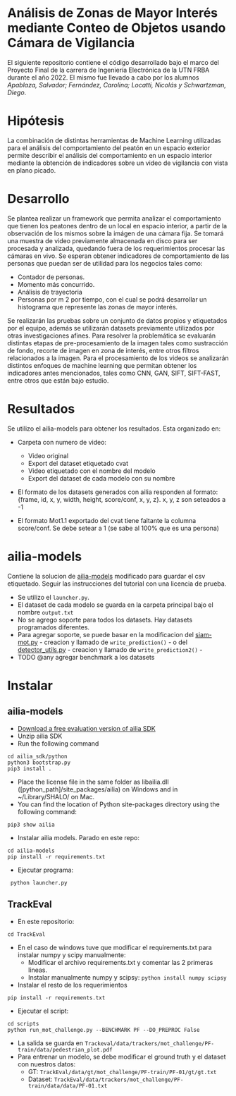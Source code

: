 # Análisis de Zonas de Mayor Interés mediante Conteo de Objetos usando Cámara de Vigilancia

El siguiente repositorio contiene el código desarrollado bajo el marco del Proyecto Final de la carrera de Ingeniería Electrónica de la UTN FRBA durante el año 2022.
El mismo fue llevado a cabo por los alumnos _Apablaza, Salvador; Fernández, Carolina; Locatti, Nicolás y Schwartzman, Diego_.

# Hipótesis
La combinación de distintas herramientas de Machine Learning utilizadas para el análisis del comportamiento del peatón en un espacio exterior permite describir el análisis del comportamiento en un espacio interior mediante la obtención de indicadores sobre un video de vigilancia con vista en plano picado.

# Desarrollo
Se plantea realizar un framework que permita analizar el comportamiento que tienen los peatones dentro de un local en espacio interior, a partir de la observación de los mismos sobre la imágen de una cámara fija. Se tomará una muestra de video previamente almacenada en disco para ser procesada y analizada, quedando fuera de los requerimientos procesar las cámaras en vivo.
Se esperan obtener indicadores de comportamiento de las personas que puedan ser de utilidad para los negocios tales como:
- Contador de personas.
- Momento más concurrido.
- Análisis de trayectoria
- Personas por m 2 por tiempo, con el cual se podrá desarrollar un histograma que represente las zonas de mayor interés.

Se realizarán las pruebas sobre un conjunto de datos propios y etiquetados por el equipo, además se utilizarán datasets previamente utilizados por otras investigaciones afines. Para resolver la problemática se evaluarán distintas etapas de pre-procesamiento de la imagen tales como sustracción de fondo, recorte de imagen en zona de interés, entre otros filtros relacionados a la imagen. Para el procesamiento de los videos se analizarán distintos enfoques de machine learning que permitan obtener los indicadores antes mencionados, tales como CNN, GAN, SIFT, SIFT-FAST, entre otros que están bajo estudio.

# Resultados
Se utilizo el ailia-models para obtener los resultados. Esta organizado en:
- Carpeta con numero de video:
    - Video original
    - Export del dataset etiquetado cvat
    - Video etiquetado con el nombre del modelo
    - Export del dataset de cada modelo con su nombre

- El formato de los datasets generados con ailia responden al formato: {frame, id, x, y, width, height, score/conf, x, y, z}. x, y, z son seteados a -1
- El formato Mot1.1 exportado del cvat tiene faltante la columna score/conf. Se debe setear a 1 (se sabe al 100% que es una persona)


# ailia-models
Contiene la solucion de [ailia-models](https://github.com/axinc-ai/ailia-models/blob/master/TUTORIAL.md) modificado para guardar el csv etiquetado. Seguir las instrucciones del tutorial con una licencia de prueba.
- Se utilizo el `launcher.py`.
- El dataset de cada modelo se guarda en la carpeta principal bajo el nombre `output.txt`
- No se agrego soporte para todos los datasets. Hay datasets programados diferentes. 
- Para agregar soporte, se puede basar en la modificacion del [siam-mot.py](./ailia-models/object_tracking/siam-mot/siam-mot.py) - creacion y llamado de `write_prediction()` - o del [detector_utils.py](./ailia-models/util/detector_utils.py) - creacion y llamado de `write_prediction2()` -
- TODO @any agregar benchmark a los datasets

# Instalar
## ailia-models
- [Download a free evaluation version of ailia SDK](https://ailia.jp/en/trial)
- Unzip ailia SDK
- Run the following command

```
cd ailia_sdk/python
python3 bootstrap.py
pip3 install .
```

- Place the license file in the same folder as libailia.dll ([python_path]/site_packages/ailia) on Windows and in ~/Library/SHALO/ on Mac.
- You can find the location of Python site-packages directory using the following command:
```
pip3 show ailia
```

- Instalar ailia models. Parado en este repo:
```
cd ailia-models
pip install -r requirements.txt
```

- Ejecutar programa:
```
 python launcher.py
```

## TrackEval
- En este repositorio:
```
cd TrackEval
```
- En el caso de windows tuve que modificar el requirements.txt para instalar numpy y scipy manualmente:
    - Modificar el archivo requirements.txt y comentar las 2 primeras lineas.
    - Instalar manualmente numpy y scipsy: `python install numpy scipsy`
- Instalar el resto de los requerimientos
```
pip install -r requirements.txt
```
- Ejecutar el script:
```
cd scripts
python run_mot_challenge.py --BENCHMARK PF --DO_PREPROC False
```
- La salida se guarda en `Trackeval/data/trackers/mot_challenge/PF-train/data/pedestrian_plot.pdf`
- Para entrenar un modelo, se debe modificar el ground truth y el dataset con nuestros datos:
    - GT: `TrackEval/data/gt/mot_challenge/PF-train/PF-01/gt/gt.txt`
    - Dataset: `TrackEval/data/trackers/mot_challenge/PF-train/data/data/PF-01.txt`